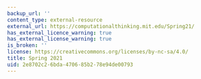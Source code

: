 ```yaml
---
backup_url: ''
content_type: external-resource
external_url: https://computationalthinking.mit.edu/Spring21/
has_external_licence_warning: true
has_external_license_warning: true
is_broken: ''
license: https://creativecommons.org/licenses/by-nc-sa/4.0/
title: Spring 2021
uid: 2e8702c2-6bda-4706-85b2-78e94de00793
---
```

